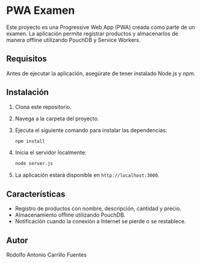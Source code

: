 # PWA Examen

Este proyecto es una Progressive Web App (PWA) creada como parte de un examen. La aplicación permite registrar productos y almacenarlos de manera offline utilizando PouchDB y Service Workers.

## Requisitos

Antes de ejecutar la aplicación, asegúrate de tener instalado Node.js y npm.

## Instalación

1. Clona este repositorio.
2. Navega a la carpeta del proyecto.
3. Ejecuta el siguiente comando para instalar las dependencias:

    ```bash
    npm install
    ```

4. Inicia el servidor localmente:

    ```bash
    node server.js
    ```

5. La aplicación estará disponible en `http://localhost:3000`.

## Características

- Registro de productos con nombre, descripción, cantidad y precio.
- Almacenamiento offline utilizando PouchDB.
- Notificación cuando la conexión a Internet se pierde o se restablece.

## Autor

Rodolfo Antonio Carrillo Fuentes
